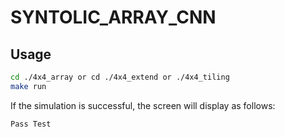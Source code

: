 # SYNTOLIC_ARRAY_CNN

## Usage
```sh
cd ./4x4_array or cd ./4x4_extend or ./4x4_tiling
make run
```
If the simulation is successful, the screen will display as follows: 
```sh
Pass Test
```
